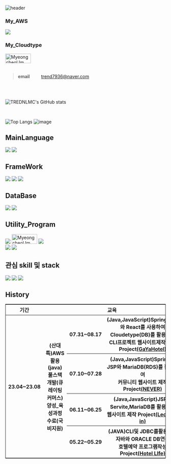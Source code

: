 ![header](https://capsule-render.vercel.app/api?type=rounded&color=auto&height=300&section=header&text=TrendLMCGithub&fontSize=90)

###  My_AWS
[<img src="https://img.shields.io/badge/amazonaws-232F3E?style=for-the-badge&logo=amazonaws&logoColor=white">](http://13.209.241.109:8080/)

### My_Cloudtype
<a href="https://github.com/TRENDLMC">
  <img src="https://img.shields.io/badge/CloudType-2196F3?style=for-the-badge&logo=&logoColor=white" alt="Myeongcheol Im" width="80" height="30">
</a>

<br/>
<br/>

> **email** 　　 trend7936@naver.com 
<br/>
<br/>



![TREDNLMC's GitHub stats](https://github-readme-stats.vercel.app/api?username=TRENDLMC&show_icons=true&theme=gruvbox)

<br>


![Top Langs](https://github-readme-stats.vercel.app/api/top-langs/?username=trendlmc&hide=html&layout=compact)
![image](https://github.com/TRENDLMC/TRENDLMC/assets/130523481/7fded56a-511a-4980-b517-d3270eaa09e5)




## MainLanguage
<div>
<img src="https://img.shields.io/badge/java-007396?style=for-the-badge&logo=java&logoColor=white">
<img src="https://img.shields.io/badge/javascript-F7DF1E?style=for-the-badge&logo=javascript&logoColor=black">
</div>

## FrameWork
<div>
<img src="https://img.shields.io/badge/spring-6DB33F?style=for-the-badge&logo=spring&logoColor=white">
<img src="https://img.shields.io/badge/springboot-6DB33F?style=for-the-badge&logo=springboot&logoColor=white">
<img src="https://img.shields.io/badge/react-61DAFB?style=for-the-badge&logo=react&logoColor=black">
</div>

## DataBase
<div>
<img src="https://img.shields.io/badge/oracle-F80000?style=for-the-badge&logo=oracle&logoColor=white">
<img src="https://img.shields.io/badge/mariaDB-003545?style=for-the-badge&logo=mariaDB&logoColor=white">
</div>

## Utility_Program
<div>
<img src="https://img.shields.io/badge/amazonaws-232F3E?style=for-the-badge&logo=amazonaws&logoColor=white">
<img src="https://img.shields.io/badge/DBeaver-2196F3?style=for-the-badge&logo=&logoColor=white" alt="Myeongcheol Im" width="80" height="30">
<img src="https://img.shields.io/badge/linux-FCC624?style=for-the-badge&logo=linux&logoColor=black">
</div>
<div>
<img src="https://img.shields.io/badge/github-181717?style=for-the-badge&logo=github&logoColor=white">
<img src="https://img.shields.io/badge/apache tomcat-F8DC75?style=for-the-badge&logo=apachetomcat&logoColor=white">
</div>

## 관심 skill 및 stack
<div>
<img src="https://img.shields.io/badge/flutter-02569B?style=for-the-badge&logo=flutter&logoColor=fff"/>
<img src="https://img.shields.io/badge/dart-0175C2?style=for-the-badge&logo=dart&logoColor=fff"/>
<img src="https://img.shields.io/badge/-C%23-000000?style=for-the-badge&logo=Csharp&logoColor=fff"/>
</div>


## History
 <table style="border: 1px solid;">
        <tr  >
            <th>기간</th>
            <th colspan="3">교육</th>
            <th>장소</th>
        </tr>
        <tr>
            <th rowspan="5">23.04~23.08</th>
            <th rowspan="5">(산대특)AWS 활용 (java)풀스택개발(큐레이팅커머스)양성_육성과정 수료(국비지원)</th>
            <th>07.31~08.17</th>
            <th>(Java,JavaScript)Springboot와 React를 사용하여Cloudetype(DB)를 활용하여<br>
                CLI프로젝트 웹사이트제작 제작 Project<a href="https://github.com/TRENDLMC/Gaya_Hotel_pro">(GaYaHotel</a>)</th>
            <th rowspan="5">안산이젠 컴퓨터 아카데미 &nbsp;&nbsp;&nbsp;&nbsp;&nbsp;&nbsp;&nbsp;&nbsp;&nbsp;&nbsp;&nbsp;</th>
        </tr>
        <tr>
            <th>07.10~07.28</th>
            <th>(Java,JavaScript)Spring과 JSP와 MariaDB(RDS)를 활용하여<br>
                커뮤니티 웹사이트 제작 Project<a href="https://github.com/TRENDLMC/SpringProject">(NEVER)</a></th>
        </tr>
        <tr>
            <th>06.11~06.25</th>
            <th>(Java,JavaScript)JSP와 Servite,MariaDB를 활용하여<br>
                웹사이트 제작 Project<a href="https://github.com/TRENDLMC/Servlet_JSP_WebSite">(Lecturer in)</a></th>
        </tr>
        <tr>
            <th>05.22~05.29</th>
            <th>(JAVA)CLI및 JDBC를활용하여 자바와 ORACLE DB연동<br>
                호텔예약 프로그램작성<br>
                Project<a href="https://github.com/TRENDLMC/HotelLife">(Hotel LIfe)</a></th>
        </tr>
    </table>






